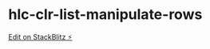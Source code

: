 # hlc-clr-list-manipulate-rows

[Edit on StackBlitz ⚡️](https://stackblitz.com/edit/hlc-clr-list-manipulate-rows)
